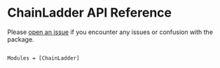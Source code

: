 # ChainLadder API Reference

Please [open an issue](https://github.com/JuliaActuary/ChainLadder.jl/issues) if you encounter any issues or confusion with the package.

```@index
```

```@autodocs
Modules = [ChainLadder]
```
